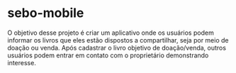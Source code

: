 # sebo-mobile
O objetivo desse projeto é criar um aplicativo onde os usuários podem informar os livros que eles estão dispostos a compartilhar, seja por meio de doação ou venda. Após cadastrar o livro objetivo de doação/venda, outros usuários podem entrar em contato com o proprietário demonstrando interesse.
